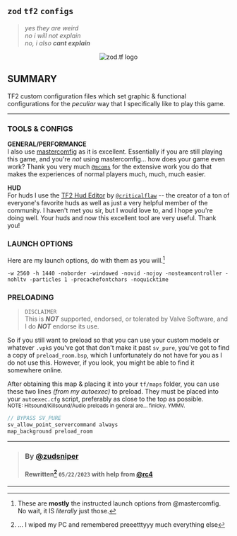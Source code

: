 ## `zod` `tf2` `configs`  
> _yes they are weird_   
> _no i will not explain_   
> _no, i also **cant explain**_    
  
<div align="center">

![zod.tf logo](https://i.imgur.com/cw3A8u0.gif)   

</div>  

## SUMMARY

TF2 custom configuration files which set graphic & functional configurations for the _peculiar_ way that I specifically like to play this game.  

---

### TOOLS & CONFIGS

**GENERAL/PERFORMANCE**    
I also use [mastercomfig](https://mastercomfig.com) as it is excellent. Essentially if you are still playing this game, and you're _not_ using mastercomfig... how does your game even work? 
Thank you very much [`@mcoms`](https://github.com/mcoms) for the extensive work you do that makes the experiences of normal players much, much, much easier. 

**HUD**  
For huds I use the [TF2 Hud Editor](https://criticalflaw.ca/TF2HUD.Editor/) by [`@criticalflaw`](https://github.com/criticalflaw) -- the creator of a ton of everyone's favorite huds as well as just a very helpful member of the community. I haven't met you sir, but I would love to, and I hope you're doing well. Your huds and now this excellent tool are very useful. Thank you! 

### LAUNCH OPTIONS

Here are my launch options, do with them as you will.[^2] 

```
-w 2560 -h 1440 -noborder -windowed -novid -nojoy -nosteamcontroller -nohltv -particles 1 -precachefontchars -noquicktime
```

### PRELOADING  

> `DISCLAIMER`   
> This is ***NOT*** supported, endorsed, or tolerated by Valve Software, and I do ***NOT*** endorse its use.  
  
So if you still want to preload so that you can use your custom models or whatever `.vpk`s you've got that don't make it past `sv_pure`, you've got to find a copy of `preload_room.bsp`, which I unfortunately do not have for you as I do not use this. However, if you look, you might be able to find it somewhere online.  

After obtaining this map & placing it into your `tf/maps` folder, you can use these two lines _(from my autoexec)_ to preload. They must be placed into your `autoexec.cfg` script, preferably as close to the top as possible.   
<sup>NOTE: Hitsound/Killsound/Audio preloads in general are... finicky. YMMV.</sup>  

```js
// BYPASS SV_PURE
sv_allow_point_servercommand always
map_background preload_room
``` 

---

> ### By [@zudsniper](https://gh.zod.tf)  
> #### Rewritten[^1] `05/22/2023` with help from [@rc4](https://github.com/rc4)  

---


[^1]: ... I wiped my PC and remembered preeetttyyy much everything else  
[^2]: These are **mostly** the instructed launch options from @mastercomfig. No wait, it IS _literally_ just those.   
